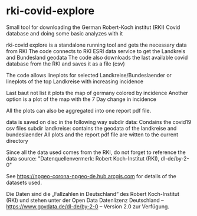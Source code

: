 # rki-covid-explore

Small tool for downloading the German Robert-Koch institut (RKI) Covid database and doing some 
basic analyzes with it

rki-covid explore is a standalone running tool and gets the necessary data from RKI
The code connects to RKI ESRI data service to get the Landkreis and Bundesland geodata
The code also downloads the last available covid database from the RKI and saves it as a file (csv)

The code allows lineplots for selected Landkreise/Bundeslaender
or lineplots of the top Landkreise with increasing incidence

Last baut not list it plots the map of germany colored by incidence
Another option is a plot of the map with the 7 Day change in incidence

All the plots can also be aggregated into one report pdf file.

data is saved on disc in the following way
   subdir data: Condains the covid19 csv files
   subdir landkreise: contains the geodata of the landkreise and bundeslaender
   All plots and the report pdf file are witten to the current directory
   
Since all the data used comes from the RKI, do not forget to reference the data source:
"Datenquellenvermerk: Robert Koch-Institut (RKI), dl-de/by-2-0"

See https://npgeo-corona-npgeo-de.hub.arcgis.com for details of the datasets used.


Die Daten sind die „Fallzahlen in Deutschland“ des Robert Koch-Institut (RKI) und stehen unter der
Open Data Datenlizenz Deutschland – https://www.govdata.de/dl-de/by-2-0 – Version 2.0 zur Verfügung. 
